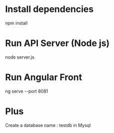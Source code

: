 # Install dependencies
npm install
# Run API Server (Node js)
node server.js
# Run Angular Front
ng serve --port 8081

# Plus
Create a database name : testdb in Mysql